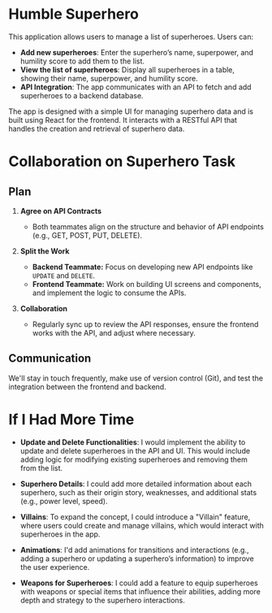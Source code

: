# Humble Superhero

This application allows users to manage a list of superheroes. Users can:

- **Add new superheroes**: Enter the superhero’s name, superpower, and humility score to add them to the list.
- **View the list of superheroes**: Display all superheroes in a table, showing their name, superpower, and humility score.
- **API Integration**: The app communicates with an API to fetch and add superheroes to a backend database.

The app is designed with a simple UI for managing superhero data and is built using React for the frontend. It interacts with a RESTful API that handles the creation and retrieval of superhero data.


# Collaboration on Superhero Task

## Plan

1. **Agree on API Contracts**
   - Both teammates align on the structure and behavior of API endpoints (e.g., GET, POST, PUT, DELETE).

2. **Split the Work**
   - **Backend Teammate:** Focus on developing new API endpoints like `UPDATE` and `DELETE`.
   - **Frontend Teammate:** Work on building UI screens and components, and implement the logic to consume the APIs.

3. **Collaboration**
   - Regularly sync up to review the API responses, ensure the frontend works with the API, and adjust where necessary.

## Communication
We'll stay in touch frequently, make use of version control (Git), and test the integration between the frontend and backend. 

# If I Had More Time

- **Update and Delete Functionalities**: I would implement the ability to update and delete superheroes in the API and UI. This would include adding logic for modifying existing superheroes and removing them from the list.

- **Superhero Details**: I could add more detailed information about each superhero, such as their origin story, weaknesses, and additional stats (e.g., power level, speed).

- **Villains**: To expand the concept, I could introduce a "Villain" feature, where users could create and manage villains, which would interact with superheroes in the app.

- **Animations**: I'd add animations for transitions and interactions (e.g., adding a superhero or updating a superhero’s information) to improve the user experience.

- **Weapons for Superheroes**: I could add a feature to equip superheroes with weapons or special items that influence their abilities, adding more depth and strategy to the superhero interactions.
